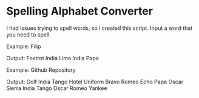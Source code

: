 # Spelling Alphabet Converter
I had issues trying to spell words, so i created this script.
Input a word that you need to spell.

Example:
Filip

Output:
Foxtrot India Lima India Papa


Example:
Github Repository

Output:
Golf India Tango Hotel Uniform Bravo   Romeo Echo Papa Oscar Sierra India Tango Oscar Romeo Yankee

